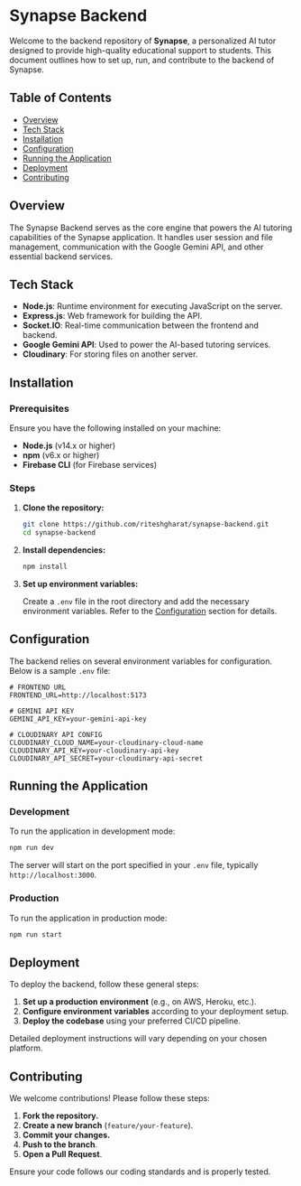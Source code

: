 # Synapse Backend

Welcome to the backend repository of **Synapse**, a personalized AI tutor designed to provide high-quality educational support to students. This document outlines how to set up, run, and contribute to the backend of Synapse.

## Table of Contents

- [Overview](#overview)
- [Tech Stack](#tech-stack)
- [Installation](#installation)
- [Configuration](#configuration)
- [Running the Application](#running-the-application)
- [Deployment](#deployment)
- [Contributing](#contributing)

## Overview

The Synapse Backend serves as the core engine that powers the AI tutoring capabilities of the Synapse application. It handles user session and file management, communication with the Google Gemini API, and other essential backend services.

## Tech Stack

- **Node.js**: Runtime environment for executing JavaScript on the server.
- **Express.js**: Web framework for building the API.
- **Socket.IO**: Real-time communication between the frontend and backend.
- **Google Gemini API**: Used to power the AI-based tutoring services.
- **Cloudinary**: For storing files on another server.

## Installation

### Prerequisites

Ensure you have the following installed on your machine:

- **Node.js** (v14.x or higher)
- **npm** (v6.x or higher)
- **Firebase CLI** (for Firebase services)

### Steps

1. **Clone the repository:**

   ```bash
   git clone https://github.com/riteshgharat/synapse-backend.git
   cd synapse-backend
   ```

2. **Install dependencies:**

   ```bash
   npm install
   ```

3. **Set up environment variables:**

   Create a `.env` file in the root directory and add the necessary environment variables. Refer to the [Configuration](#configuration) section for details.

## Configuration

The backend relies on several environment variables for configuration. Below is a sample `.env` file:

```env
# FRONTEND URL
FRONTEND_URL=http://localhost:5173

# GEMINI API KEY
GEMINI_API_KEY=your-gemini-api-key

# CLOUDINARY API CONFIG
CLOUDINARY_CLOUD_NAME=your-cloudinary-cloud-name
CLOUDINARY_API_KEY=your-cloudinary-api-key
CLOUDINARY_API_SECRET=your-cloudinary-api-secret
```

## Running the Application

### Development

To run the application in development mode:

```bash
npm run dev
```

The server will start on the port specified in your `.env` file, typically `http://localhost:3000`.

### Production

To run the application in production mode:

```bash
npm run start
```

## Deployment

To deploy the backend, follow these general steps:

1. **Set up a production environment** (e.g., on AWS, Heroku, etc.).
2. **Configure environment variables** according to your deployment setup.
3. **Deploy the codebase** using your preferred CI/CD pipeline.

Detailed deployment instructions will vary depending on your chosen platform.

## Contributing

We welcome contributions! Please follow these steps:

1. **Fork the repository.**
2. **Create a new branch** (`feature/your-feature`).
3. **Commit your changes.**
4. **Push to the branch**.
5. **Open a Pull Request**.

Ensure your code follows our coding standards and is properly tested.